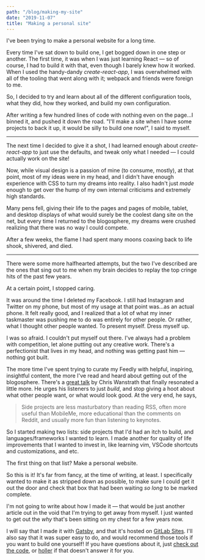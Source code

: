 ```yaml
---
path: "/blog/making-my-site"
date: "2019-11-07"
title: "Making a personal site"
---
```


I've been trying to make a personal website for a long time. 

Every time I've sat down to build one, I get bogged down in one step or another. The first time, it was when I was just learning React &mdash; so of course, I had to build it with that, even though I barely knew how it worked. When I used the handy-dandy _create-react-app_, I was overwhelmed with all of the tooling that went along with it; webpack and friends were foreign to me. 

So, I decided to try and learn about all of the different configuration tools, what they did, how they worked, and build my own configuration. 

After writing a few hundred lines of code with nothing even on the page...I binned it, and pushed it down the road. "I'll make a site when I have some projects to back it up, it would be silly to build one now!", I said to myself. 

<hr/>

The next time I decided to give it a shot, I had learned enough about _create-react-app_ to just use the defaults, and tweak only what I needed &mdash; I could actually work on the site! 

Now, while visual design is a passion of mine (to consume, mostly), at that point, most of my ideas were in my head, and I didn't have enough experience with CSS to turn my dreams into reality. I also hadn't just _made_ enough to get over the hump of my own internal criticisms and extremely high standards. 

Many pens fell, giving their life to the pages and pages of mobile, tablet, and desktop displays of what would surely be the coolest dang site on the net, but every time I returned to the blogosphere, my dreams were crushed realizing that there was no way I could compete. 

After a few weeks, the flame I had spent many moons coaxing back to life shook, shivered, and died. 

<hr/>

There were some more halfhearted attempts, but the two I've described are the ones that sing out to me when my brain decides to replay the top cringe hits of the past few years. 

At a certain point, I stopped caring. 

It was around the time I deleted my Facebook. I still had Instagram and Twitter on my phone, but most of my usage at that point was...as an actual phone. It felt really good, and I realized that a lot of what my inner taskmaster was pushing me to do was entirely for other people. Or rather, what I thought other people wanted. To present myself. Dress myself up.

I was so afraid. I couldn't put myself out there. I've always had a problem with competition, let alone putting out any creative work. There's a perfectionist that lives in my head, and nothing was getting past him &mdash; nothing got built. 

The more time I've spent trying to curate my Feedly with helpful, inspiring, insightful content, the more I've read and heard about getting out of the blogosphere. There's a [great talk](https://www.youtube.com/watch?v=AVs90EsAi3o) by Chris Wanstrath that finally resonated a little more. He urges his listeners to just _build_, and stop giving a hoot about what other people want, or what would look good. At the very end, he says, 

>Side projects are less masturbatory than reading RSS, often more useful than MobileMe, more educational than the comments on Reddit, and usually more fun than listening to keynotes.

So I started making two lists: side projects that I'd had an itch to build, and  languages/frameworks I wanted to learn. I made another for quality of life improvements that I wanted to invest in, like learning vim, VSCode shortcuts and customizations, and etc. 

The first thing on that list? Make a personal website. 

So this is it! It's far from fancy, at the time of writing, at least. I specifically wanted to make it as stripped down as possible, to make sure I could get it out the door and check that box that had been waiting _so long_ to be marked complete. 

I'm not going to write about how I made it &mdash; that would be just another article out in the void that I'm trying to get away from myself. I just wanted to get out the _why_ that's been sitting on my chest for a few years now. 

I will say that I made it with [Gatsby](https://gatsbyjs.com), and that it's hosted on [GitLab Sites](https://about.gitlab.com/product/pages/). I'll also say that it was super easy to do, and would recommend those tools if you want to build one yourself! If you have questions about it, just [check out the code](https://github.com/morkhorwaad/personal-site), or [holler](/contact) if that doesn't answer it for you. 



